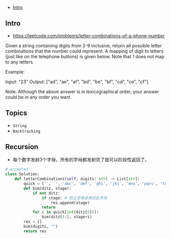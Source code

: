 - [Intro](#intro)

## Intro

- https://leetcode.com/problems/letter-combinations-of-a-phone-number

Given a string containing digits from 2-9 inclusive, return all possible letter combinations that the number could represent.
A mapping of digit to letters (just like on the telephone buttons) is given below. Note that 1 does not map to any letters.

Example:

Input: "23"
Output: ["ad", "ae", "af", "bd", "be", "bf", "cd", "ce", "cf"].

Note:
Although the above answer is in lexicographical order, your answer could be in any order you want.







## Topics

- `String`
- `Backtracking`


## Recursion

- 每个数字发射3个字母，所有的字母都发射完了就可以阶段性返回了。



```py
# accepted
class Solution:
    def letterCombinations(self, digits: str) -> List[str]:
        quick = ['', '', 'abc', 'def', 'ghi', 'jkl', 'mno', 'pqrs', 'tuv', 'wxyz']
        def bim(ditz, stage):
            if not ditz:
                if stage: # 防止空串进来扰乱市场
                    res.append(stage)
                return
            for i in quick[int(ditz[0])]:
                bim(ditz[1:], stage+i)
        res = []
        bim(digits, "")
        return res
```
